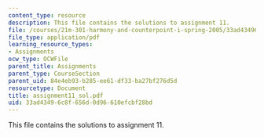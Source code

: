 ```yaml
---
content_type: resource
description: This file contains the solutions to assignment 11.
file: /courses/21m-301-harmony-and-counterpoint-i-spring-2005/33ad43496c8f656d0d96610efcbf28bd_assignment11_sol.pdf
file_type: application/pdf
learning_resource_types:
- Assignments
ocw_type: OCWFile
parent_title: Assignments
parent_type: CourseSection
parent_uid: 84e4eb93-b285-ee61-df33-ba27bf276d5d
resourcetype: Document
title: assignment11_sol.pdf
uid: 33ad4349-6c8f-656d-0d96-610efcbf28bd
---
```

This file contains the solutions to assignment 11.

